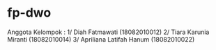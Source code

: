 # fp-dwo

Anggota Kelompok :
1/ Diah Fatmawati (18082010012)
2/ Tiara Karunia Miranti (18082010014)
3/ Apriliana Latifah Hanum (18082010022)
